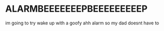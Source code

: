 # ALARMBEEEEEEEPBEEEEEEEEEP
im going to try wake up with a goofy ahh alarm so my dad doesnt have to
